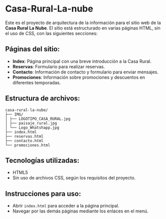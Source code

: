 # Casa-Rural-La-nube
Este es el proyecto de arquitectura de la información para el sitio web de la **Casa Rural La Nube**. El sitio está estructurado en varias páginas HTML, sin el uso de CSS, con las siguientes secciones:

## Páginas del sitio:
- **Index**: Página principal con una breve introducción a la Casa Rural.
- **Reservas**: Formulario para realizar reservas.
- **Contacto**: Información de contacto y formulario para enviar mensajes.
- **Promociones**: Información sobre promociones y descuentos en diferentes temporadas.

## Estructura de archivos:
```
casa-rural-la-nube/
├── IMG/
│ ├── LOGOTIPO_CASA_RURAL.jpg
│ ├── paisaje_rural.jpg
│ └── Logo_Whatshapp.jpg
├── index.html
├── reservas.html
├── contacto.html
└── promociones.html
```

## Tecnologías utilizadas:
- HTML5
- Sin uso de archivos CSS, según los requisitos del proyecto.

## Instrucciones para uso:
- Abrir `index.html` para acceder a la página principal.
- Navegar por las demás páginas mediante los enlaces en el menú.
